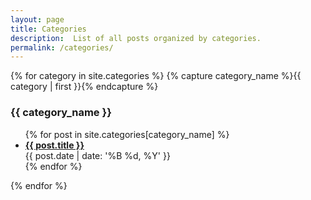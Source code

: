 ```yaml
---
layout: page
title: Categories
description:  List of all posts organized by categories.
permalink: /categories/
---
```


<div class="article">
{% for category in site.categories %}
    {% capture category_name %}{{ category | first }}{% endcapture %}
        <h3 class="category-head" id="{{ category_name }}">{{ category_name }}</h3>
        <ul>
        {% for post in site.categories[category_name] %}
        <!-- <div class="article"> -->
            <li>
                <a class="clearlink" href="{{ site.baseurl | prepend: site.url }}/{{ post.title | slugify }}">
                    <b>{{ post.title }}</b>
                </a>
                <div class="read-more clearfix">
                    <div class="more-left left">
                        <span class="date"><time>{{ post.date | date: '%B %d, %Y' }}</time></span>
                        <!-- <span>tags:&nbsp;</span> 
                        <span class="posted-in"><a href='numerical.html'>{{ post.tags }}</a>
                        </span> -->
                    </div>
                </div>
            </li>
        <!-- </div> -->
        {% endfor %}
        </ul>
{% endfor %}
</div>
